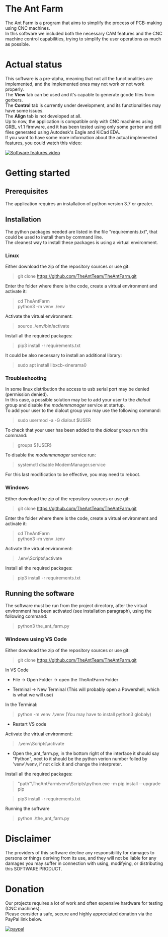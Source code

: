 # The Ant Farm

The Ant Farm is a program that aims to simplify the process of PCB-making using CNC machines.  
In this software we included both the necessary CAM features and the CNC machine control capabilities, trying to simplify the user operations as much as possible.  

# Actual status  
This software is a pre-alpha, meaning that not all the functionalities are implemented, and the implemented ones may not work or not work properly.  
The **View** tab can be used and it's capable to generate gcode files from gerbers.  
The **Control** tab is currently under development, and its functionalities may have some issues.  
The **Align** tab is not developed at all.  
Up to now, the application is compatible only with CNC machines using GRBL v1.1 firmware, and it has been tested using only some gerber and drill files generated using Autodesk's Eagle and KiCad EDA.  
If you want to have some more information about the actual implemented features, you could watch this video:  
  
[![Software features video](https://img.youtube.com/vi/3Gy312kk_yw/0.jpg)](https://www.youtube.com/watch?v=3Gy312kk_yw)  

# Getting started  
  
## Prerequisites  

The application requires an installation of python version 3.7 or greater.  

## Installation  
  
The python packages needed are listed in the file "requirements.txt", that could be used to install them by command line.  
The cleanest way to install these packages is using a virtual environment.

### Linux  

Either download the zip of the repository sources or use git:  
  
> git clone https://github.com/TheAntTeam/TheAntFarm.git  

Enter the folder where there is the code, create a virtual environment and activate it:  
  
> cd TheAntFarm  
> python3 -m venv ./env  
  
Activate the virtual environment:  
    
> source ./env/bin/activate

Install all the required packages:
  
> pip3 install -r requirements.txt  

It could be also necessary to install an additional library:
  
> sudo apt install libxcb-xinerama0  
  
### Troubleshooting  
  
In some linux distribution the access to usb serial port may be denied (permission denied).  
In this case, a possible solution may be to add your user to the *dialout* group and disable the *modemmanager* service at startup.  
To add your user to the dialout group you may use the following command:  

> sudo usermod -a -G dialout $USER  
  
To check that your user has been added to the *dialout* group run this command:  
  
> groups ${USER}
  
To disable the *modemmanager* service run:  
  
> systemctl disable ModemManager.service  
  
For this last modification to be effective, you may need to reboot.  

### Windows  

Either download the zip of the repository sources or use git:  
  
> git clone https://github.com/TheAntTeam/TheAntFarm.git  

Enter the folder where there is the code, create a virtual environment and activate it:  
  
> cd TheAntFarm    
> python3 -m venv .\env  
  
Activate the virtual environment:  
  
> .\env\Scripts\activate  
  
Install all the required packages:
  
> pip3 install -r requirements.txt  

## Running the software  
  
The software must be run from the project directory, after the virtual environment has been activated (see installation paragraph), using the following command:

> python3 the_ant_farm.py  

### Windows using VS Code

Either download the zip of the repository sources or use git:  
  
> git clone https://github.com/TheAntTeam/TheAntFarm.git  

In VS Code

* File -> Open Folder -> open the TheAntFarm Folder

* Terminal -> New Terminal (This will probably open a Powershell, which is what we will use)

In the Terminal:

> python -m venv .\venv  (You may have to install python3 globaly)

* Restart VS code
  
Activate the virtual environment:  
  
> .\venv\Scripts\activate

* Open the_ant_farm.py, in the bottom right of the interface it should say "Python", next to it should be the python verion number folled by 'venv'/venv, if not click it and change the interpreter.
  
Install all the required packages:

> "path"\TheAntFarm\venv\Scripts\python.exe -m pip install --upgrade pip
  
> pip3 install -r requirements.txt  

Running the software  

> python .\the_ant_farm.py  
    
# Disclaimer  
  
The providers of this software decline any responsibility for damages to persons or things deriving from its use, and they will not be liable for any damages you may suffer in connection with using, modifying, or distributing this SOFTWARE PRODUCT.  


# Donation

Our projects requires a lot of work and often expensive hardware for testing (CNC machines).  
Please consider a safe, secure and highly appreciated donation via the PayPal link below.  
  
  
[![paypal](https://www.paypalobjects.com/en_US/i/btn/btn_donateCC_LG.gif)](https://www.paypal.com/cgi-bin/webscr?cmd=_s-xclick&hosted_button_id=BTRCVPZUZYW2E)  
  
